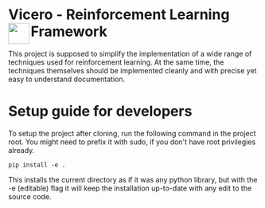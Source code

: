 # Vicero - Reinforcement Learning Framework <img align="left" width="42" src="https://i.imgur.com/h6uqsjq.png">
This project is supposed to simplify the implementation of a wide range of techniques used for reinforcement learning. At the same time, the techniques themselves should be implemented cleanly and with precise yet easy to understand documentation.
# Setup guide for developers
To setup the project after cloning, run the following command in the project root. You might need to prefix it with sudo, if you don't have root privilegies already.
```
pip install -e .
```
This installs the current directory as if it was any python library, but with the -e (editable) flag it will keep the installation up-to-date with any edit to the source code.